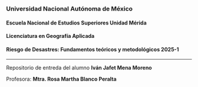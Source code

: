 

### Universidad Nacional Autónoma de México
#### Escuela Nacional de Estudios Superiores Unidad Mérida
#### Licenciatura en Geografía Aplicada
#### Riesgo de Desastres: Fundamentos teóricos y metodológicos 2025-1
---
Repositorio de entreda del alumno **Iván Jafet Mena Moreno**


Profesora: **Mtra. Rosa Martha Blanco Peralta**
